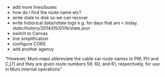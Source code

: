 * add more lines/buses
* how do i find the route name etc?
* write state to disk so we can recover
* write historical data/rotate logs
e.g.
  for days that are < today.
  static/history/2014/05/01/N/state.json
* switch to Canvas
* line simplification
* configure CORS
* add another agency

"However, Muni maps abbreviate the cable car route names to PM, PH and C,[7] and they are given route numbers 59, 60, and 61, respectively, for use in Muni internal operations"
